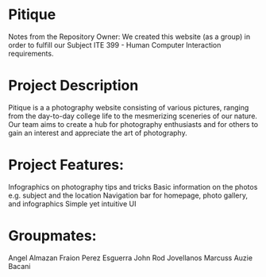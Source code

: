 # Pitique
Notes from the Repository Owner: We created this website (as a group) in order to fulfill our Subject ITE 399 - Human Computer Interaction requirements.

# Project Description
Pitique is a a photography website consisting of various pictures, ranging from the day-to-day college life to the mesmerizing sceneries of our nature. Our team aims to create a hub for photography enthusiasts and for others to gain an interest and appreciate the art of photography.

# Project Features:
Infographics on photography tips and tricks
Basic information on the photos e.g. subject and the location
Navigation bar for homepage, photo gallery, and infographics
Simple yet intuitive UI

# Groupmates:
Angel Almazan
Fraion Perez Esguerra
John Rod Jovellanos
Marcuss Auzie Bacani
